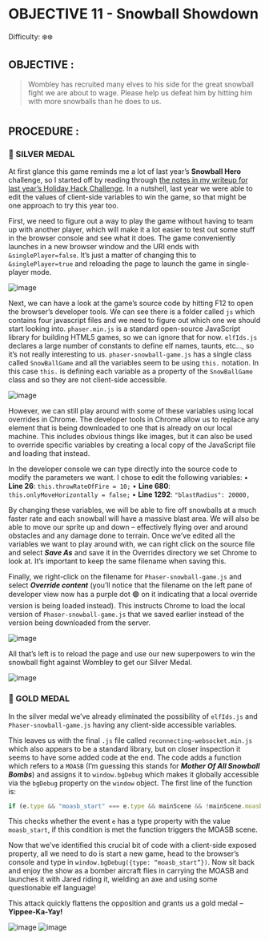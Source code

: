# OBJECTIVE 11 - Snowball Showdown #
Difficulty: ❄️❄️

## OBJECTIVE : ##
>Wombley has recruited many elves to his side for the great snowball fight we are about to wage. Please help us defeat him by hitting him with more snowballs than he does to us.

#  

## PROCEDURE : ##
### 🥈 SILVER MEDAL ###
At first glance this game reminds me a lot of last year’s **Snowball Hero** challenge, so I started off by reading through [the notes in my writeup for last year’s Holiday Hack Challenge](https://github.com/beta-j/SANS-Holiday-Hack-Challenge-2023).  In a nutshell, last year we were able to edit the values of client-side variables to win the game, so that might be one approach to try this year too.

First, we need to figure out a way to play the game without having to team up with another player, which will make it a lot easier to test out some stuff in the browser console and see what it does.  The game conveniently launches in a new browser window and the URI ends with `&singlePlayer=false`.  It’s just a matter of changing this to `&singlePlayer=true` and reloading the page to launch the game in single-player mode. 

![image](https://github.com/user-attachments/assets/da0b0e94-1b01-48b1-b4ac-b005384fc51e)

Next, we can have a look at the game’s source code by hitting F12 to open the browser’s developer tools.  We can see there is a folder called `js` which contains four javascript files and we need to figure out which one we should start looking into.  `phaser.min.js` is a standard open-source JavaScript library for building HTML5 games, so we can ignore that for now.  `elfIds.js` declares a large number of constants to define elf names, taunts, etc…, so it’s not really interesting to us.  `phaser-snowball-game.js` has a single class called `SnowBallGame` and all the variables seem to be using `this.` notation.  In this case `this.` is defining each variable as a property of the `SnowBallGame` class and so they are not client-side accessible.  

![image](https://github.com/user-attachments/assets/64a47f29-01cf-4750-8c8a-882ffda51343)

However, we can still play around with some of these variables using local overrides in Chrome.  The developer tools in Chrome allow us to replace any element that is being downloaded to one that is already on our local machine.  This includes obvious things like images, but it can also be used to override specific variables by creating a local copy of the JavaScript file and loading that instead.

In the developer console we can type directly into the source code to modify the parameters we want.  I chose to edit the following variables:
•	**Line 26**:		`this.throwRateOfFire = 10;`
•	**Line 680**:	`this.onlyMoveHorizontally = false;`
•	**Line 1292**:	`"blastRadius": 20000,`

By changing these variables, we will be able to fire off snowballs at a much faster rate and each snowball will have a massive blast area.  We will also be able to move our sprite up and down – effectively flying over and around obstacles and any damage done to terrain.  Once we’ve edited all the variables we want to play around with, we can right click on the source file and select **_Save As_** and save it in the Overrides directory we set Chrome to look at.  It’s important to keep the same filename when saving this.

Finally, we right-click on the filename for `Phaser-snowball-game.js` and select **_Override content_** (you’ll notice that the filename on the left pane of developer view now has a purple dot 🟣 on it indicating that a local override version is being loaded instead).  This instructs Chrome to load the local version of `Phaser-snowball-game.js` that we saved earlier instead of the version being downloaded from the server.

![image](https://github.com/user-attachments/assets/d1816d97-746b-4476-adf8-0624f88b5e51)

All that’s left is to reload the page and use our new superpowers to win the snowball fight against Wombley to get our Silver Medal.

![image](https://github.com/user-attachments/assets/1fe7cebb-9789-4d43-b9a4-13b75cbedb00)


### 🥇 GOLD MEDAL ###

In the silver medal we’ve already eliminated the possibility of `elfIds.js` and  `Phaser-snowball-game.js` having any client-side accessible variables.

This leaves us with the final `.js` file called `reconnecting-websocket.min.js` which also appears to be a standard library, but on closer inspection it seems to have some added code at the end.  The code adds a function which refers to a `MOASB`  (I’m guessing this stands for **_Mother Of All Snowball Bombs_**) and assigns it to `window.bgDebug` which makes it globally accessible via the `bgDebug` property on the `window` object.  The first line of the function is:     
```javascript
if (e.type && "moasb_start" === e.type && mainScene && !mainScene.moasb_started) {
```
This checks whether the event `e` has a type property with the value `moasb_start`, if this condition is met the function triggers the MOASB scene.

Now that we’ve identified this crucial bit of code with a client-side exposed property, all we need to do is start a new game, head to the browser’s console and type in `window.bgDebug({type: “moasb_start”})`. Now sit back and enjoy the show as a bomber aircraft flies in carrying the MOASB and launches it with Jared riding it, wielding an axe and using some questionable elf language!

This attack quickly flattens the opposition and grants us a gold medal – **Yippee-Ka-Yay!**

![image](https://github.com/user-attachments/assets/7eae4eff-e7d0-46a1-b865-facec154c119)   ![image](https://github.com/user-attachments/assets/bd2c36aa-f45e-4121-bd03-fd4963aaef13)


